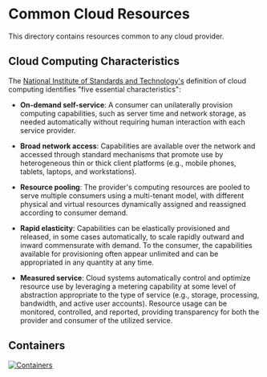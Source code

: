 # Common Cloud Resources

This directory contains resources common to any cloud provider.

## Cloud Computing Characteristics

The [National Institute of Standards and Technology's](https://www.nist.gov/) definition of cloud computing identifies "five essential characteristics":

* __On-demand self-service__: A consumer can unilaterally provision computing capabilities, such as server time and network storage, as needed automatically without requiring human interaction with each service provider.

* __Broad network access__: Capabilities are available over the network and accessed through standard mechanisms that promote use by heterogeneous thin or thick client platforms (e.g., mobile phones, tablets, laptops, and workstations).

* __Resource pooling__: The provider's computing resources are pooled to serve multiple consumers using a multi-tenant model, with different physical and virtual resources dynamically assigned and reassigned according to consumer demand. 

* __Rapid elasticity__: Capabilities can be elastically provisioned and released, in some cases automatically, to scale rapidly outward and inward commensurate with demand. To the consumer, the capabilities available for provisioning often appear unlimited and can be appropriated in any quantity at any time.

* __Measured service__: Cloud systems automatically control and optimize resource use by leveraging a metering capability at some level of abstraction appropriate to the type of service (e.g., storage, processing, bandwidth, and active user accounts). Resource usage can be monitored, controlled, and reported, providing transparency for both the provider and consumer of the utilized service.

## Containers

[![Containers](https://imgs.xkcd.com/comics/containers.png)](https://xkcd.com/1988/)
